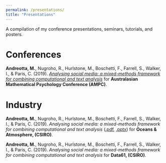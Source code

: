 ```yaml
---
permalink: /presentations/
title: "Presentations"
---
```


A compilation of my conference presentations, seminars, tutorials, and posters.


# Conferences

**Andreotta, M.**, Nugroho, R., Hurlstone, M., Boschetti, F., Farrell, S., Walker, I., & Paris, C. (2019). [*Analysing social media: a mixed-methods framework for combining computational and text analysis*](../attachments/presentations/ampc2019.pdf) for **Australasian Mathematical Psychology Conference (AMPC)**.

# Industry

**Andreotta, M.**, Nugroho, R., Hurlstone, M., Boschetti, F., Farrell, S., Walker, I., & Paris, C. (2019). *Analysing social media: a mixed-methods framework for combining computational and text analysis* ([.pdf](../attachments/presentations/oaa2019.pdf), [.pptx](../attachments/presentations/oaa2019.pptx)) for **Oceans & Atmosphere, (CSIRO)**.

**Andreotta, M.**, Nugroho, R., Hurlstone, M., Boschetti, F., Farrell, S., Walker, I., & Paris, C. (2019). *Analysing social media: a mixed-methods framework for combining computational and text analysis* for **Data61, (CSIRO)**.
